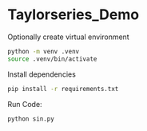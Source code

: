 # Taylorseries_Demo

 
Optionally create virtual environment
```bash
python -m venv .venv
source .venv/bin/activate
```

Install dependencies
```bash
pip install -r requirements.txt
```

Run Code:
```bash
python sin.py
```